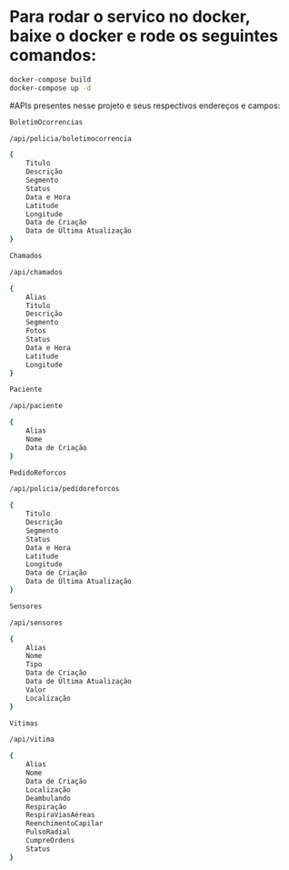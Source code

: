 # Para rodar o servico no docker, baixe o docker e rode os seguintes comandos:

```bash
docker-compose build
docker-compose up -d
```

#APIs presentes nesse projeto e seus respectivos endereços e campos:

```bash
BoletimOcorrencias

/api/policia/boletimocorrencia

{
	Titulo
	Descrição
	Segmento
	Status
	Data e Hora
	Latitude
	Longitude
	Data de Criação
	Data de Última Atualização
}
```

```bash
Chamados

/api/chamados

{
	Alias
	Titulo
	Descrição
	Segmento
	Fotos
	Status
	Data e Hora
	Latitude
	Longitude
}
```

```bash
Paciente

/api/paciente

{
	Alias
	Nome
	Data de Criação
}
```

```bash
PedidoReforcos

/api/policia/pedidoreforcos

{
	Titulo
	Descrição
	Segmento
	Status
	Data e Hora
	Latitude
	Longitude
	Data de Criação
	Data de Última Atualização
}
```

```bash
Sensores

/api/sensores

{
	Alias
	Nome
	Tipo
	Data de Criação
	Data de Última Atualização
	Valor
	Localização
}
```

```bash
Vitimas

/api/vitima

{
	Alias
	Nome
	Data de Criação
	Localização
	Deambulando
	Respiração
	RespiraViasAéreas
	ReenchimentoCapilar
	PulsoRadial
	CumpreOrdens
	Status
}
```
